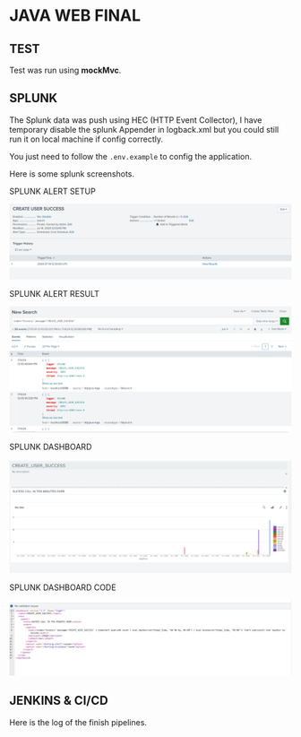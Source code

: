 # JAVA WEB FINAL

## TEST

Test was run using **mockMvc**.

## SPLUNK

The Splunk data was push using HEC (HTTP Event Collector), I have temporary disable the splunk Appender in logback.xml but you could still run it on local machine if config correctly.

You just need to follow the `.env.example` to config the application.

Here is some splunk screenshots.

SPLUNK ALERT SETUP

![SPLUNK ALERT SETUP](/images/splunk/alert_setup.png)

SPLUNK ALERT RESULT

![SPLUNK ALERT RESULT](/images/splunk/alert_result.png)

SPLUNK DASHBOARD

![SPLUNK DASHBOARD](/images/splunk/dashboard_create.png)

SPLUNK DASHBOARD CODE

![SPLUNK DASHBOARD CODE](/images/splunk/dashboard_code.png)

## JENKINS & CI/CD

Here is the log of the finish pipelines.
